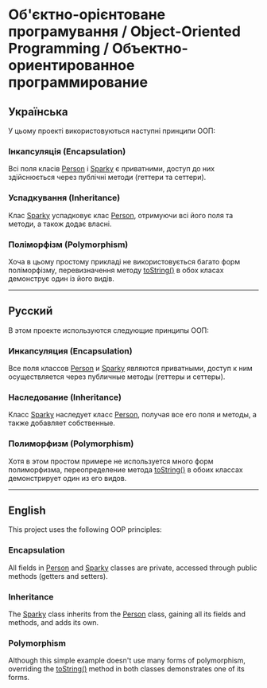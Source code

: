 # Об'єктно-орієнтоване програмування / Object-Oriented Programming / Объектно-ориентированное программирование

## Українська

У цьому проекті використовуються наступні принципи ООП:

### Інкапсуляція (Encapsulation)
Всі поля класів [Person](file:///c%3A/Users/%D0%91%D0%BE%D0%B3%D0%B4%D0%B0%D0%BD/Desktop/sparky-life/src/main/java/com/sparky/life/Person.java#L5-L78) і [Sparky](file:///c%3A/Users/%D0%91%D0%BE%D0%B3%D0%B4%D0%B0%D0%BD/Desktop/sparky-life/src/main/java/com/sparky/life/Sparky.java#L6-L94) є приватними, доступ до них здійснюється через публічні методи (геттери та сеттери).

### Успадкування (Inheritance)
Клас [Sparky](file:///c%3A/Users/%D0%91%D0%BE%D0%B3%D0%B4%D0%B0%D0%BD/Desktop/sparky-life/src/main/java/com/sparky/life/Sparky.java#L6-L94) успадковує клас [Person](file:///c%3A/Users/%D0%91%D0%BE%D0%B3%D0%B4%D0%B0%D0%BD/Desktop/sparky-life/src/main/java/com/sparky/life/Person.java#L5-L78), отримуючи всі його поля та методи, а також додає власні.

### Поліморфізм (Polymorphism)
Хоча в цьому простому прикладі не використовується багато форм поліморфізму, перевизначення методу [toString()](file:///c%3A/Users/%D0%91%D0%BE%D0%B3%D0%B4%D0%B0%D0%BD/Desktop/sparky-life/src/main/java/com/sparky/life/Person.java#L74-L77) в обох класах демонструє один із його видів.

---

## Русский

В этом проекте используются следующие принципы ООП:

### Инкапсуляция (Encapsulation)
Все поля классов [Person](file:///c%3A/Users/%D0%91%D0%BE%D0%B3%D0%B4%D0%B0%D0%BD/Desktop/sparky-life/src/main/java/com/sparky/life/Person.java#L5-L78) и [Sparky](file:///c%3A/Users/%D0%91%D0%BE%D0%B3%D0%B4%D0%B0%D0%BD/Desktop/sparky-life/src/main/java/com/sparky/life/Sparky.java#L6-L94) являются приватными, доступ к ним осуществляется через публичные методы (геттеры и сеттеры).

### Наследование (Inheritance)
Класс [Sparky](file:///c%3A/Users/%D0%91%D0%BE%D0%B3%D0%B4%D0%B0%D0%BD/Desktop/sparky-life/src/main/java/com/sparky/life/Sparky.java#L6-L94) наследует класс [Person](file:///c%3A/Users/%D0%91%D0%BE%D0%B3%D0%B4%D0%B0%D0%BD/Desktop/sparky-life/src/main/java/com/sparky/life/Person.java#L5-L78), получая все его поля и методы, а также добавляет собственные.

### Полиморфизм (Polymorphism)
Хотя в этом простом примере не используется много форм полиморфизма, переопределение метода [toString()](file:///c%3A/Users/%D0%91%D0%BE%D0%B3%D0%B4%D0%B0%D0%BD/Desktop/sparky-life/src/main/java/com/sparky/life/Person.java#L74-L77) в обоих классах демонстрирует один из его видов.

---

## English

This project uses the following OOP principles:

### Encapsulation
All fields in [Person](file:///c%3A/Users/%D0%91%D0%BE%D0%B3%D0%B4%D0%B0%D0%BD/Desktop/sparky-life/src/main/java/com/sparky/life/Person.java#L5-L78) and [Sparky](file:///c%3A/Users/%D0%91%D0%BE%D0%B3%D0%B4%D0%B0%D0%BD/Desktop/sparky-life/src/main/java/com/sparky/life/Sparky.java#L6-L94) classes are private, accessed through public methods (getters and setters).

### Inheritance
The [Sparky](file:///c%3A/Users/%D0%91%D0%BE%D0%B3%D0%B4%D0%B0%D0%BD/Desktop/sparky-life/src/main/java/com/sparky/life/Sparky.java#L6-L94) class inherits from the [Person](file:///c%3A/Users/%D0%91%D0%BE%D0%B3%D0%B4%D0%B0%D0%BD/Desktop/sparky-life/src/main/java/com/sparky/life/Person.java#L5-L78) class, gaining all its fields and methods, and adds its own.

### Polymorphism
Although this simple example doesn't use many forms of polymorphism, overriding the [toString()](file:///c%3A/Users/%D0%91%D0%BE%D0%B3%D0%B4%D0%B0%D0%BD/Desktop/sparky-life/src/main/java/com/sparky/life/Person.java#L74-L77) method in both classes demonstrates one of its forms.